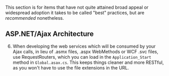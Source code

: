 This section is for items that have not quite attained broad appeal or widespread adoption it takes to be called "best" practices, but are _recommended_ nonetheless.

## ASP.NET/Ajax Architecture
6. When developing the web services which will be consumed by your Ajax calls, in lieu of .asmx files, .aspx WebMethods or WCF .svc files, use RequestRouters, which you can load in the `Application_Start` method in `Global.asax.cs`. This keeps things cleaner and more RESTful, as you won't have to use the file extensions in the URL.